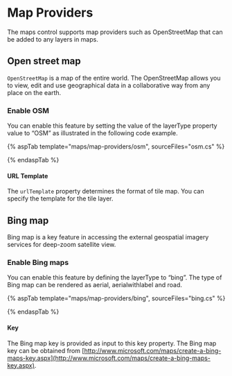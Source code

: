 # Map Providers

The maps control supports map providers such as OpenStreetMap that can be added to any layers in maps.

## Open street map

`OpenStreetMap` is a map of the entire world. The OpenStreetMap allows you to view, edit and use geographical data in a collaborative way from any place on the earth.

### Enable OSM

You can enable this feature by setting the value of the layerType property value to “OSM” as illustrated in the following code example.

{% aspTab template="maps/map-providers/osm", sourceFiles="osm.cs" %}

{% endaspTab %}

#### URL Template

The `urlTemplate` property determines the format of tile map. You can specify the template for the tile layer.

## Bing map

Bing map is a key feature in accessing the external geospatial imagery services for deep-zoom satellite view.

### Enable Bing maps

You can enable this feature by defining the layerType to “bing”. The type of Bing map can be rendered as aerial, aerialwithlabel and road.

{% aspTab template="maps/map-providers/bing", sourceFiles="bing.cs" %}

{% endaspTab %}

#### Key

The Bing map key is provided as input to this key property. The Bing map key can be obtained from [http://www.microsoft.com/maps/create-a-bing-maps-key.aspx](http://www.microsoft.com/maps/create-a-bing-maps-key.aspx).
